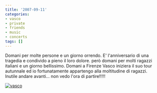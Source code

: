 ```yaml
---
title: '2007-09-11'
categories:
- vasco
- private
- friends
- music
- concerts
tags: []
---
```

Domani per molte persone e un giorno orrendo. E' l'anniversario di una
tragedia e condivido a pieno il loro dolore. però domani per molti ragazzi
italiani e un giorno bellissimo. Domani a Firenze Vasco iniziera il suo tour
autunnale ed io fortunatamente appartengo alla moltitudine di ragazzi. Inutile
andare avanti... non vedo l'ora di partire!!!!!

  
[]({{site.url}}/images/vasco11.jpg "vasco" )

[![vasco]({{site.url}}/images/vasco11.jpg)]({{site.url}}/images/vasco11.jpg
"vasco" )

